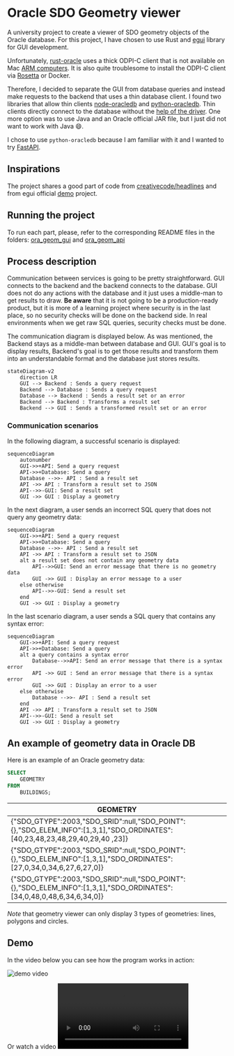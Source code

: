 # Oracle SDO Geometry viewer

A university project to create a viewer of SDO geometry objects of the Oracle database. For this project, I have chosen to use Rust and [egui](https://github.com/emilk/egui/tree/master) library for GUI development.

Unfortunately, [rust-oracle](https://github.com/kubo/rust-oracle) uses a thick ODPI-C client that is not available on Mac [ARM computers](https://stackoverflow.com/q/74225139). It is also quite troublesome to install the ODPI-C client via [Rosetta](https://developers.ascendcorp.com/how-to-install-oracle-instant-client-on-apple-silicon-m1-24b67f2dc743) or Docker.

Therefore, I decided to separate the GUI from database queries and instead make requests to the backend that uses a thin database client. I found two libraries that allow thin clients [node-oracledb](https://github.com/oracle/node-oracledb) and [python-oracledb](https://github.com/oracle/python-oracledb). Thin clients directly connect to the database without the [help of the driver](https://medium.com/oracledevs/usher-in-a-new-era-with-the-node-oracledb-6-0-pure-javascript-thin-driver-e10e2af693b2). One more option was to use Java and an Oracle official JAR file, but I just did not want to work with Java :smile:.

I chose to use `python-oracledb` because I am familiar with it and I wanted to try [FastAPI](https://fastapi.tiangolo.com/).

## Inspirations

The project shares a good part of code from [creativecode/headlines](https://github.com/creativcoder/headlines/tree/ep7b) and from egui official [demo](https://www.egui.rs/#Demo) project.

## Running the project

To run each part, please, refer to the corresponding README files in the folders: [ora_geom_gui](./ora_geom_gui/README.md) and [ora_geom_api](./ora_geom_api/README.md)

## Process description

Communication between services is going to be pretty straightforward. GUI connects to the backend and the backend connects to the database. GUI does not do any actions with the database and it just uses a middle-man to get results to draw. **Be aware** that it is not going to be a production-ready product, but it is more of a learning project where security is in the last place, so no security checks will be done on the backend side. In real environments when we get raw SQL queries, security checks must be done.

The communication diagram is displayed below. As was mentioned, the Backend stays as a middle-man between database and GUI. GUI's goal is to display results, Backend's goal is to get those results and transform them into an understandable format and the database just stores results.

```mermaid
stateDiagram-v2
    direction LR
    GUI --> Backend : Sends a query request
    Backend --> Database : Sends a query request
    Database --> Backend : Sends a result set or an error
    Backend --> Backend : Transforms a result set
    Backend --> GUI : Sends a transformed result set or an error
```

### Communication scenarios

In the following diagram, a successful scenario is displayed:

```mermaid
sequenceDiagram
    autonumber
    GUI->>+API: Send a query request
    API->>+Database: Send a query
    Database -->>- API : Send a result set
    API ->> API : Transform a result set to JSON
    API-->>-GUI: Send a result set
    GUI ->> GUI : Display a geometry
```

In the next diagram, a user sends an incorrect SQL query that does not query any geometry data:

```mermaid
sequenceDiagram
    GUI->>+API: Send a query request
    API->>+Database: Send a query
    Database -->>- API : Send a result set
    API ->> API : Transform a result set to JSON
    alt a result set does not contain any geometry data
        API-->>GUI: Send an error message that there is no geometry data
        GUI ->> GUI : Display an error message to a user
    else otherwise
        API-->>-GUI: Send a result set
    end
    GUI ->> GUI : Display a geometry
```

In the last scenario diagram, a user sends a SQL query that contains any syntax error:

```mermaid
sequenceDiagram
    GUI->>+API: Send a query request
    API->>+Database: Send a query
    alt a query contains a syntax error
        Database-->>API: Send an error message that there is a syntax error
        API ->> GUI : Send an error message that there is a syntax error
        GUI ->> GUI : Display an error to a user
    else otherwise
        Database -->>- API : Send a result set
    end
    API ->> API : Transform a result set to JSON
    API-->>-GUI: Send a result set
    GUI ->> GUI : Display a geometry
```

## An example of geometry data in Oracle DB

Here is an example of an Oracle geometry data:

```sql
SELECT
    GEOMETRY
FROM 
    BUILDINGS;
```

| GEOMETRY                                                                                                                   |
| -------------------------------------------------------------------------------------------------------------------------- |
| {"SDO_GTYPE":2003,"SDO_SRID":null,"SDO_POINT":{},"SDO_ELEM_INFO":[1,3,1],"SDO_ORDINATES":[40,23,48,23,48,29,40,29,40 ,23]} |
| {"SDO_GTYPE":2003,"SDO_SRID":null,"SDO_POINT":{},"SDO_ELEM_INFO":[1,3,1],"SDO_ORDINATES":[27,0,34,0,34,6,27,6,27,0]}       |
| {"SDO_GTYPE":2003,"SDO_SRID":null,"SDO_POINT":{},"SDO_ELEM_INFO":[1,3,1],"SDO_ORDINATES":[34,0,48,0,48,6,34,6,34,0]}       |

*Note* that geometry viewer can only display 3 types of geometries: lines, polygons and circles.

## Demo

In the video below you can see how the program works in action:

![demo video](./misc/demo.gif) 

Or watch a video ![demo video](./misc/demo.mp4)
